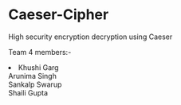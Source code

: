 # Caeser-Cipher
High security encryption decryption using Caeser


Team 4 members:-
<li>
<item>Khushi Garg</item> <br>
<item>Arunima Singh</item> <br>
<item>Sankalp Swarup</item> <br> 
<item>Shaili Gupta</item> <br>
</li>
